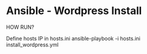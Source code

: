 # Ansible - Wordpress Install

HOW RUN?

Define hosts IP in hosts.ini
ansible-playbook -i hosts.ini install_wordpress.yml

